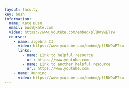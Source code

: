 ```yaml
---
layout: faculty
key: bush
information:
  name: Kate Bush
  email: bush@kate.com
  video: https://www.youtube.com/embed/pllRW9wETzw
  courses:
    - name: Algebra II
      video: https://www.youtube.com/embed/pllRW9wETzw
      links:
        - name: Link to helpful resource
          url: https://www.youtube.com
        - name: Link to another helpful resource
          url: https://www.youtube.com
    - name: Running
      video: https://www.youtube.com/embed/pllRW9wETzw
---
```

